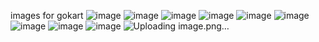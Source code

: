 images for gokart
![image](https://github.com/user-attachments/assets/215a84e4-8a92-4873-b810-797c42686611)
![image](https://github.com/user-attachments/assets/8d55501b-cd68-47ef-b2f1-45517f95f0d8)
![image](https://github.com/user-attachments/assets/81d6cc81-d475-49b5-af74-f00e2d248657)
![image](https://github.com/user-attachments/assets/1d160c43-d378-4490-b402-85035c3633da)
![image](https://github.com/user-attachments/assets/80f196a7-f3d7-4de9-bfe4-75e3ade23c27)
![image](https://github.com/user-attachments/assets/b88f9332-ca32-4f24-a500-6ca4e1904ab2)
![image](https://github.com/user-attachments/assets/cab14615-b540-4d49-9b0c-d4b6642faf38)
![image](https://github.com/user-attachments/assets/04264b64-f1d0-4f88-b426-d3d7de57dc31)
![image](https://github.com/user-attachments/assets/7d8b06fa-af8c-4ff6-bf79-fa0f27098eed)
![Uploading image.png…]()
